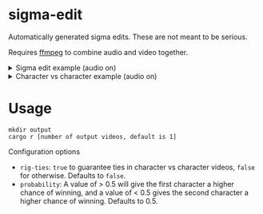 # sigma-edit
Automatically generated sigma edits. These are not meant to be serious.

Requires [ffmpeg](https://ffmpeg.org) to combine audio and video together.

<details>
<summary>Sigma edit example (audio on)</summary>
  
https://github.com/longwatermelon/sigma-edit/assets/73869536/dc671bb2-bdb9-4c11-a93b-5f0870bf27ab
</details>

<details>
<summary>Character vs character example (audio on)</summary>

https://github.com/longwatermelon/sigma-edit/assets/73869536/a535aa70-1ee6-4d5d-b5ba-730f23f7e367
</details>

# Usage
```
mkdir output
cargo r [number of output videos, default is 1]
```

Configuration options
* `rig-ties`: `true` to guarantee ties in character vs character videos, `false` for otherwise. Defaults to `false`.
* `probability`: A value of > 0.5 will give the first character a higher chance of winning, and a value of < 0.5 gives the second character a higher chance of winning. Defaults to 0.5.
